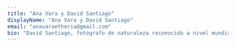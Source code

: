 ```yaml
---
title: "Ana Vara y David Santiago"
displayName: "Ana Vara y David Santiago"
email: "anavaraetheria@gmail.com"
bio: "David Santiago, fotógrafo de naturaleza reconocido a nivel mundial, y Ana Vara, entusiasta viajera y periodista, han recorrido medio mundo juntos y publicado en revistas como Viajeros, Lonely Planet, Traveler, GEO o National Geographic. Ahora viajan también con su hija Ágata, con la que descubren los destinos desde nuevas perspectivas."
---
```



